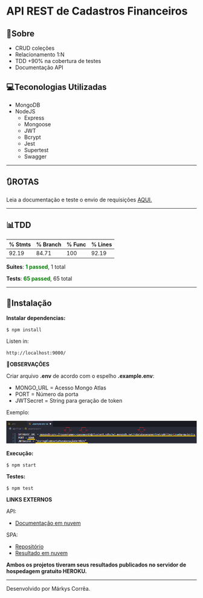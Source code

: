 # API REST de Cadastros Financeiros

## 🔖Sobre

- CRUD coleções
- Relacionamento 1:N
- TDD +90% na cobertura de testes
- Documentação API

## 💻Teconologias Utilizadas

- MongoDB
- NodeJS
    - Express
    - Mongoose
    - JWT
    - Bcrypt
    - Jest
    - Supertest
    - Swagger
---
## 🔃**ROTAS**

Leia a documentação e teste o envio de requisições [AQUI.](https://back-finan.herokuapp.com/api-docs/)

---

## 📊**TDD**
| % Stmts  | % Branch  | % Func | % Lines
| -------- |-----------|--------|--------
| 92.19    | 84.71     | 100    | 92.19

**Suites**: <font color="green">**1 passed**</font>, 1 total

**Tests**: <font color="green">**65 passed**</font>, 65 total

---

## 💾Instalação

**Instalar dependencias:**

```shell
$ npm install
```
Listen in: 

```
http://localhost:9000/
```
**📌OBSERVAÇÕES**

Criar arquivo **.env** de acordo com o espelho **.example.env**:


- MONGO_URL = Acesso Mongo Atlas
- PORT = Número da porta
- JWTSecret = String para geração de token

Exemplo: 

<img src='./src/assets/img/example-env.png'>

**Execução:**

```shell
$ npm start
```

**Testes:**

```shell
$ npm test
```

**LINKS EXTERNOS**

API:

- [Documentação em nuvem](https://back-finan.herokuapp.com/api-docs/)

SPA:
- [Repositório](https://github.com/markyscorrea/front-finan)
- [Resultado em nuvem](https://front-finan.herokuapp.com/login)


**Ambos os projetos tiveram seus resultados publicados no servidor de hospedagem gratuito HEROKU.**

---

Desenvolvido por Márkys Corrêa.
